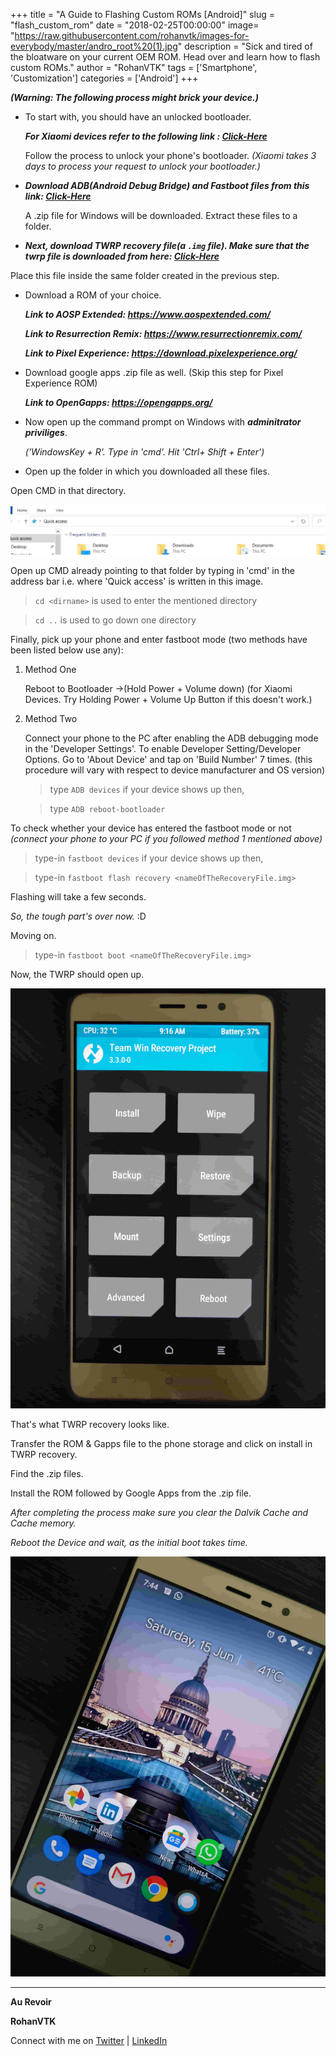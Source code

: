 +++
title = "A Guide to Flashing Custom ROMs [Android]"
slug = "flash_custom_rom"
date = "2018-02-25T00:00:00"
image= "https://raw.githubusercontent.com/rohanvtk/images-for-everybody/master/andro_root%20(1).jpg"
description = "Sick and tired of the bloatware on your current OEM ROM. Head over and learn how to flash custom ROMs."
author = "RohanVTK"
tags = ['Smartphone', 'Customization']
categories = ['Android']
+++

**_(Warning: The following process might brick your device.)_**

* To start with, you should have an unlocked bootloader.

    **_For Xiaomi devices refer to the following link : [Click-Here](https://en.miui.com/unlock/)_**

    Follow the process to unlock your phone's bootloader.
*(Xiaomi takes 3 days to process your request to unlock your bootloader.)*

* **_Download ADB(Android Debug Bridge) and Fastboot files from this link: [Click-Here](http://rootjunkysdl.com/files/?dir=Adb%20Fastboot%20Files)_**

    A .zip file for Windows will be downloaded. Extract these files to a folder.

* **_Next, download TWRP recovery file(a `.img` file). Make sure that the twrp file is downloaded from here: [Click-Here](https://twrp.me/Devices/)_**

Place this file inside the same folder created in the previous step.

* Download a ROM of your choice.

    **_Link to AOSP Extended: https://www.aospextended.com/_**

    **_Link to Resurrection Remix: https://www.resurrectionremix.com/_**

    **_Link to Pixel Experience: https://download.pixelexperience.org/_**

* Download google apps .zip file as well. (Skip this step for Pixel Experience ROM)

    **_Link to OpenGapps: https://opengapps.org/_**

* Now open up the command prompt on Windows with **_adminitrator priviliges_**.

    _('WindowsKey + R'. Type in 'cmd'. Hit 'Ctrl+ Shift + Enter')_

* Open up the folder in which you downloaded all these files.

Open CMD in that directory.

![Easy Trick to open CMD](https://raw.githubusercontent.com/rohanvtk/images-for-everybody/master/andro_root%20(3).jpg#center)

Open up CMD already pointing to that folder by typing in 'cmd' in the address bar i.e. where 'Quick access' is written in this image.

> `cd <dirname>` is used to enter the mentioned directory <dirname>

> `cd ..` is used to go down one directory

Finally, pick up your phone and enter fastboot mode (two methods have been listed below use any):

1. Method One

    Reboot to Bootloader ->(Hold Power + Volume down) 
    (for Xiaomi Devices. Try Holding Power + Volume Up Button if this doesn't work.)

2. Method Two
    
    Connect your phone to the PC after enabling the ADB debugging mode in the 'Developer Settings'. 
    To enable Developer Setting/Developer Options. Go to 'About Device' and tap on 'Build Number' 7 times. 
    (this procedure will vary with respect to device manufacturer and OS version)
    
    > type `ADB devices` if your device shows up then,
    
    > type `ADB reboot-bootloader`

To check whether your device has entered the fastboot mode or not _(connect your phone to your PC if you followed method 1 mentioned above)_

> type-in `fastboot devices` if your device shows up then,

> type-in `fastboot flash recovery <nameOfTheRecoveryFile.img>`

Flashing will take a few seconds.

*So, the tough part's over now.* :D

Moving on.

> type-in `fastboot boot <nameOfTheRecoveryFile.img>`

Now, the TWRP should open up.

![TWRP](https://raw.githubusercontent.com/rohanvtk/images-for-everybody/master/andro_root%20(4).jpg#center)

That's what TWRP recovery looks like.

Transfer the ROM & Gapps file to the phone storage and click on install in TWRP recovery.

Find the .zip files.

Install the ROM followed by Google Apps from the .zip file.

_After completing the process make sure you clear the Dalvik Cache and Cache memory._

_Reboot the Device and wait, as the initial boot takes time._

![customromdone](https://raw.githubusercontent.com/rohanvtk/images-for-everybody/master/andro_root%20(2).jpg#center)
______

**Au Revoir**

**RohanVTK** 

Connect with me on [Twitter](https://twitter.com/RohanVTK) | [LinkedIn](https://www.linkedin.com/in/rohan-verma-574821158/)